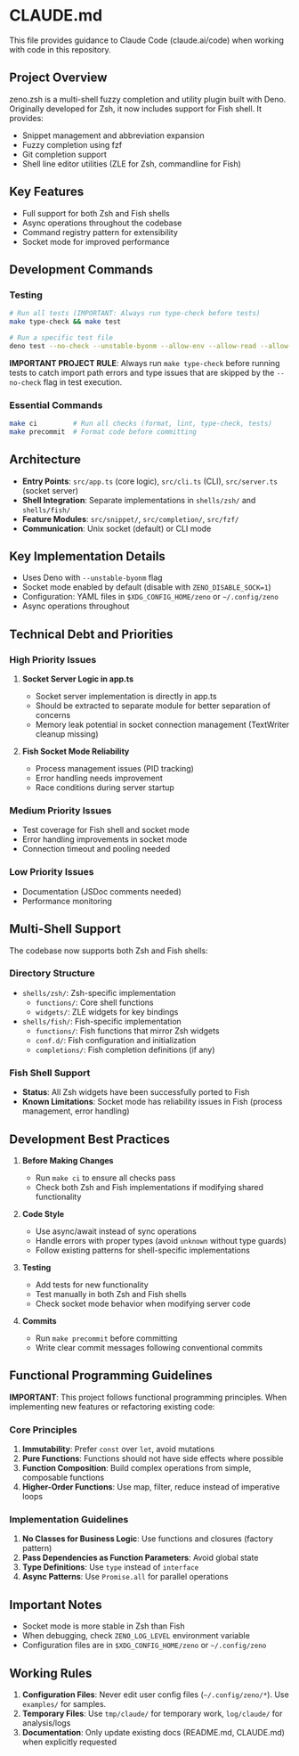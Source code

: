 # CLAUDE.md

This file provides guidance to Claude Code (claude.ai/code) when working with code in this repository.

## Project Overview

zeno.zsh is a multi-shell fuzzy completion and utility plugin built with Deno. Originally developed for Zsh, it now includes support for Fish shell. It provides:
- Snippet management and abbreviation expansion
- Fuzzy completion using fzf
- Git completion support
- Shell line editor utilities (ZLE for Zsh, commandline for Fish)

## Key Features

- Full support for both Zsh and Fish shells
- Async operations throughout the codebase
- Command registry pattern for extensibility
- Socket mode for improved performance

## Development Commands

### Testing
```bash
# Run all tests (IMPORTANT: Always run type-check before tests)
make type-check && make test

# Run a specific test file
deno test --no-check --unstable-byonm --allow-env --allow-read --allow-run --allow-write test/command_test.ts
```

**IMPORTANT PROJECT RULE**: Always run `make type-check` before running tests to catch import path errors and type issues that are skipped by the `--no-check` flag in test execution.

### Essential Commands
```bash
make ci         # Run all checks (format, lint, type-check, tests)
make precommit  # Format code before committing
```

## Architecture

- **Entry Points**: `src/app.ts` (core logic), `src/cli.ts` (CLI), `src/server.ts` (socket server)
- **Shell Integration**: Separate implementations in `shells/zsh/` and `shells/fish/`
- **Feature Modules**: `src/snippet/`, `src/completion/`, `src/fzf/`
- **Communication**: Unix socket (default) or CLI mode

## Key Implementation Details

- Uses Deno with `--unstable-byonm` flag
- Socket mode enabled by default (disable with `ZENO_DISABLE_SOCK=1`)
- Configuration: YAML files in `$XDG_CONFIG_HOME/zeno` or `~/.config/zeno`
- Async operations throughout

## Technical Debt and Priorities

### High Priority Issues
1. **Socket Server Logic in app.ts**
   - Socket server implementation is directly in app.ts
   - Should be extracted to separate module for better separation of concerns
   - Memory leak potential in socket connection management (TextWriter cleanup missing)

2. **Fish Socket Mode Reliability**
   - Process management issues (PID tracking)
   - Error handling needs improvement
   - Race conditions during server startup

### Medium Priority Issues
- Test coverage for Fish shell and socket mode
- Error handling improvements in socket mode
- Connection timeout and pooling needed

### Low Priority Issues
- Documentation (JSDoc comments needed)
- Performance monitoring

## Multi-Shell Support

The codebase now supports both Zsh and Fish shells:

### Directory Structure
- `shells/zsh/`: Zsh-specific implementation
  - `functions/`: Core shell functions
  - `widgets/`: ZLE widgets for key bindings
- `shells/fish/`: Fish-specific implementation
  - `functions/`: Fish functions that mirror Zsh widgets
  - `conf.d/`: Fish configuration and initialization
  - `completions/`: Fish completion definitions (if any)


### Fish Shell Support

- **Status**: All Zsh widgets have been successfully ported to Fish
- **Known Limitations**: Socket mode has reliability issues in Fish (process management, error handling)

## Development Best Practices

1. **Before Making Changes**
   - Run `make ci` to ensure all checks pass
   - Check both Zsh and Fish implementations if modifying shared functionality

2. **Code Style**
   - Use async/await instead of sync operations
   - Handle errors with proper types (avoid `unknown` without type guards)
   - Follow existing patterns for shell-specific implementations

3. **Testing**
   - Add tests for new functionality
   - Test manually in both Zsh and Fish shells
   - Check socket mode behavior when modifying server code

4. **Commits**
   - Run `make precommit` before committing
   - Write clear commit messages following conventional commits

## Functional Programming Guidelines

**IMPORTANT**: This project follows functional programming principles. When implementing new features or refactoring existing code:

### Core Principles
1. **Immutability**: Prefer `const` over `let`, avoid mutations
2. **Pure Functions**: Functions should not have side effects where possible
3. **Function Composition**: Build complex operations from simple, composable functions
4. **Higher-Order Functions**: Use map, filter, reduce instead of imperative loops

### Implementation Guidelines
1. **No Classes for Business Logic**: Use functions and closures (factory pattern)
2. **Pass Dependencies as Function Parameters**: Avoid global state
3. **Type Definitions**: Use `type` instead of `interface`
4. **Async Patterns**: Use `Promise.all` for parallel operations

## Important Notes

- Socket mode is more stable in Zsh than Fish
- When debugging, check `ZENO_LOG_LEVEL` environment variable
- Configuration files are in `$XDG_CONFIG_HOME/zeno` or `~/.config/zeno`

## Working Rules

1. **Configuration Files**: Never edit user config files (`~/.config/zeno/*`). Use `examples/` for samples.
2. **Temporary Files**: Use `tmp/claude/` for temporary work, `log/claude/` for analysis/logs
3. **Documentation**: Only update existing docs (README.md, CLAUDE.md) when explicitly requested
